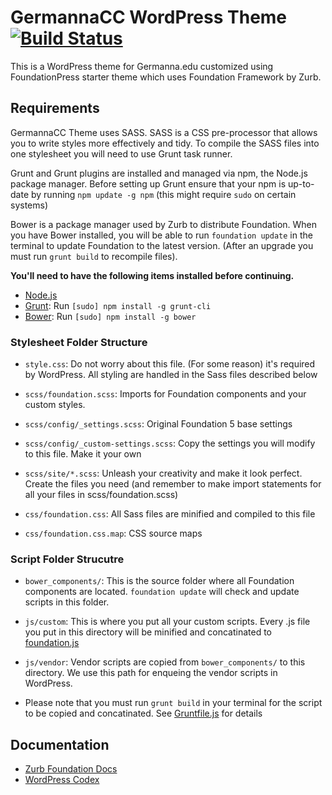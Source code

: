 # GermannaCC WordPress Theme [![Build Status](https://travis-ci.org/olefredrik/FoundationPress.svg?branch=master)](https://travis-ci.org/olefredrik/FoundationPress)

This is a WordPress theme for Germanna.edu customized using FoundationPress starter theme which uses Foundation Framework by Zurb. 

## Requirements

GermannaCC Theme uses SASS. SASS is a CSS pre-processor that allows you to write styles more effectively and tidy. To compile the SASS files into one stylesheet you will need to use Grunt task runner.

Grunt and Grunt plugins are installed and managed via npm, the Node.js package manager. Before setting up Grunt ensure that your npm is up-to-date by running ```npm update -g npm``` (this might require ```sudo``` on certain systems)

Bower is a package manager used by Zurb to distribute Foundation. When you have Bower installed, you will be able to run ```foundation update``` in the terminal to update Foundation to the latest version. (After an upgrade you must run ```grunt build``` to recompile files).

**You'll need to have the following items installed before continuing.**

  * [Node.js](http://nodejs.org)
  * [Grunt](http://gruntjs.com/): Run `[sudo] npm install -g grunt-cli`
  * [Bower](http://bower.io): Run `[sudo] npm install -g bower`

### Stylesheet Folder Structure

  * `style.css`: Do not worry about this file. (For some reason) it's required by WordPress. All styling are handled in the Sass files described below

  * `scss/foundation.scss`: Imports for Foundation components and your custom styles.
  * `scss/config/_settings.scss`: Original Foundation 5 base settings
  * `scss/config/_custom-settings.scss`: Copy the settings you will modify to this file. Make it your own
  * `scss/site/*.scss`: Unleash your creativity and make it look perfect. Create the files you need (and remember to make import statements for all your files in scss/foundation.scss)
  
  * `css/foundation.css`: All Sass files are minified and compiled to this file
  * `css/foundation.css.map`: CSS source maps

### Script Folder Strucutre
  
  * `bower_components/`: This is the source folder where all Foundation components are located. `foundation update` will check and update scripts in this folder.

  * `js/custom`: This is where you put all your custom scripts. Every .js file you put in this directory will be minified and concatinated to [foundation.js](https://github.com/olefredrik/FoundationPress/blob/master/js/foundation.js)

  * `js/vendor`: Vendor scripts are copied from `bower_components/` to this directory. We use this path for enqueing the vendor scripts in WordPress.

  * Please note that you must run `grunt build` in your terminal for the script to be copied and concatinated. See [Gruntfile.js](https://github.com/olefredrik/FoundationPress/blob/master/Gruntfile.js) for details

## Documentation

* [Zurb Foundation Docs](http://foundation.zurb.com/docs/)
* [WordPress Codex](http://codex.wordpress.org/)